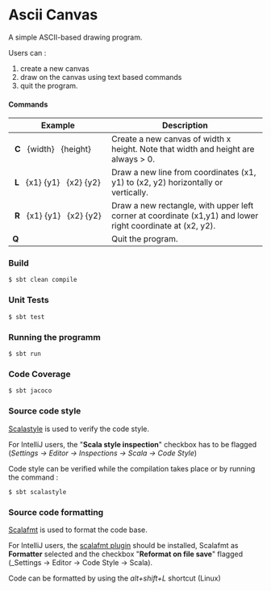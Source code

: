 # Ascii Canvas

A simple ASCII-based drawing program.

Users can :
1. create a new canvas
2. draw on the canvas using text based commands
3. quit the program.

#### Commands
| Example | Description |
| --- | --- |
|&nbsp;**C**&nbsp;&nbsp;&nbsp;{width}&nbsp;&nbsp;&nbsp;{height}&nbsp;| Create a new canvas of width x height. Note that width and height are always > 0. |
|&nbsp;**L**&nbsp;&nbsp;&nbsp;{x1}&nbsp;{y1}&nbsp;&nbsp;&nbsp;{x2}&nbsp;{y2}&nbsp;| Draw a new line from coordinates (x1, y1) to (x2, y2) horizontally or vertically. |
|&nbsp;**R**&nbsp;&nbsp;&nbsp;{x1}&nbsp;{y1}&nbsp;&nbsp;&nbsp;{x2}&nbsp;{y2}&nbsp;| Draw a new rectangle, with upper left corner at coordinate (x1,y1) and lower right coordinate at (x2, y2). |
| **Q** | Quit the program. |

### Build

```shell
$ sbt clean compile
```

### Unit Tests

```shell
$ sbt test
```

### Running the programm

```shell
$ sbt run
```

### Code Coverage

```shell
$ sbt jacoco
```

### Source code style

[Scalastyle](http://www.scalastyle.org/) is used to verify the code style.

For IntelliJ users, the "**Scala style inspection**" checkbox has to be flagged (_Settings -> Editor -> Inspections -> Scala -> Code Style_)

Code style can be verified while the compilation takes place or by running the command :

```shell
$ sbt scalastyle
```

### Source code formatting

[Scalafmt](https://scalameta.org/scalafmt/) is used to format the code base.

For IntelliJ users, the [scalafmt plugin](https://plugins.jetbrains.com/plugin/8236-scalafmt) should be installed, Scalafmt as **Formatter** selected and the checkbox "**Reformat on file save**" flagged (_Settings -> Editor -> Code Style -> Scala).

Code can be formatted by using the _alt+shift+L_ shortcut (Linux)
